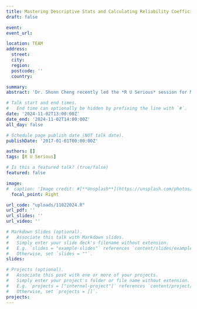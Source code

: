 ```yaml
---
title: Mastering Descriptive Stats and Calculating Reliability Coefficients
draft: false

event: 
event_url:

location: TEAM
address:
  street: 
  city: 
  region: 
  postcode: ''
  country: 

summary:
abstract: 'Dr. Shonn Cheng recently led the *R U Serious* session for META Lab members via Teams, focusing on essential data analysis techniques. The session covered saving descriptive statistics as objects in R, exporting these tables to Excel, and copying the tables into Word for seamless integration into reports. Participants also learned reliability analysis to assess internal consistency in survey constructs, equipping them with valuable skills for developing their methodology and results chapters in theses and dissertations.'

# Talk start and end times.
#   End time can optionally be hidden by prefixing the line with `#`.
date: '2024-11-02T13:00:00Z'
date_end: '2024-11-02T14:00:00Z'
all_day: false

# Schedule page publish date (NOT talk date).
publishDate: '2017-01-01T00:00:00Z'

authors: []
tags: [R U Serious]

# Is this a featured talk? (true/false)
featured: false

image:
#  caption: 'Image credit: #[**Unsplash**](https://unsplash.com/photos/bzdhc5b3Bxs)'
  focal_point: Right

url_code: "uploads/11022024.R"
url_pdf: ''
url_slides: ''
url_video: ''

# Markdown Slides (optional).
#   Associate this talk with Markdown slides.
#   Simply enter your slide deck's filename without extension.
#   E.g. `slides = "example-slides"` references `content/slides/example-slides.md`.
#   Otherwise, set `slides = ""`.
slides:

# Projects (optional).
#   Associate this post with one or more of your projects.
#   Simply enter your project's folder or file name without extension.
#   E.g. `projects = ["internal-project"]` references `content/project/deep-learning/index.md`.
#   Otherwise, set `projects = []`.
projects:
---
```


